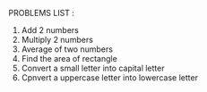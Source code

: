 PROBLEMS LIST :
1. Add 2 numbers
2. Multiply 2 numbers
3. Average of two numbers
4. Find the area of rectangle
5. Convert a small letter into capital letter
6. Cpnvert a uppercase letter into lowercase letter